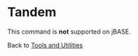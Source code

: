 # Tandem

<PageHeader />

This command is **not** supported on jBASE.

Back to [Tools and Utilities](./../README.md)

<PageFooter />
